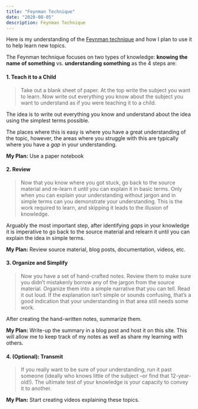 ```yaml
---
title: "Feynman Technique"
date: "2020-08-05"
description: Feynman Technique
---
```

Here is my understanding of the [Feynman technique](https://fs.blog/2012/04/feynman-technique/) and how I plan to use it to help learn new topics. 

The Feynman technique
focuses on two types of knowledge: **knowing the name of something** vs. **understanding something** as the 4 steps are:
#### 1. Teach it to a Child
  > Take out a blank sheet of paper. At the top write the subject you want to learn. Now write out everything you know about the subject you want to understand as if you were teaching it to a child.

The idea is to write out everything you know and understand about the idea using the simplest terms possible.

The places where this is easy is where you have a great understanding of the topic, however, the areas where you struggle with this are typically where you have a _gap_ in your understanding.

**My Plan:** Use a paper notebook

#### 2. Review
> Now that you know where you got stuck, go back to the source material and re-learn it until you can explain it in basic terms. Only when you can explain your understanding without jargon and in simple terms can you demonstrate your understanding. This is the work required to learn, and skipping it leads to the illusion of knowledge.

Arguably the most important step, after identifying _gaps_ in your knowledge it is imperative to go back to the source material and relearn it
until you can explain the idea in simple terms.

**My Plan:** Review source material, blog posts, documentation, videos, etc.
#### 3. Organize and Simplify
> Now you have a set of hand-crafted notes. Review them to make sure you didn’t mistakenly borrow any of the jargon from the source material. Organize them into a simple narrative that you can tell. Read it out loud. If the explanation isn’t simple or sounds confusing, that’s a good indication that your understanding in that area still needs some work.

After creating the hand-written notes, summarize them.

**My Plan:** Write-up the summary in a blog post and host it on this site. This will allow me to keep track of my notes as well as share my learning with others.

#### 4. (Optional): Transmit
> If you really want to be sure of your understanding, run it past someone (ideally who knows little of the subject –or find that 12-year-old!). The ultimate test of your knowledge is your capacity to convey it to another.

**My Plan:** Start creating videos explaining these topics.

